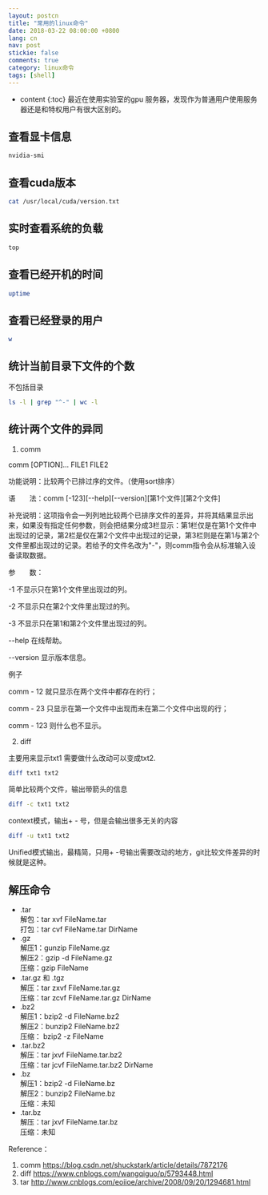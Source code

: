 ```yaml
---
layout: postcn
title: "常用的linux命令"
date: 2018-03-22 08:00:00 +0800
lang: cn
nav: post
stickie: false
comments: true
category: linux命令
tags: [shell]
---
```


* content 
{:toc} 
最近在使用实验室的gpu 服务器，发现作为普通用户使用服务器还是和特权用户有很大区别的。
<!-- more -->
## 查看显卡信息
```sh
nvidia-smi
```

## 查看cuda版本
```sh
cat /usr/local/cuda/version.txt
```
## 实时查看系统的负载
```sh
top
```
## 查看已经开机的时间
```sh
uptime
```
## 查看已经登录的用户
```sh
w
```
## 统计当前目录下文件的个数

不包括目录
```sh
ls -l | grep "^-" | wc -l
```
## 统计两个文件的异同
1. comm 

comm [OPTION]... FILE1 FILE2

功能说明：比较两个已排过序的文件。（使用sort排序）

语　　法：comm [-123][--help][--version][第1个文件][第2个文件]

补充说明：这项指令会一列列地比较两个已排序文件的差异，并将其结果显示出来，如果没有指定任何参数，则会把结果分成3栏显示：第1栏仅是在第1个文件中出现过的记录，第2栏是仅在第2个文件中出现过的记录，第3栏则是在第1与第2个文件里都出现过的记录。若给予的文件名改为"-"，则comm指令会从标准输入设备读取数据。

参　　数：

  -1   不显示只在第1个文件里出现过的列。

  -2   不显示只在第2个文件里出现过的列。

  -3   不显示只在第1和第2个文件里出现过的列。

  --help   在线帮助。

  --version   显示版本信息。

例子

comm - 12     就只显示在两个文件中都存在的行；

comm - 23    只显示在第一个文件中出现而未在第二个文件中出现的行；

comm - 123  则什么也不显示。

2. diff

主要用来显示txt1 需要做什么改动可以变成txt2.
```sh
diff txt1 txt2
```
简单比较两个文件，输出带箭头的信息

```sh
diff -c txt1 txt2
```
context模式，输出+ - 号，但是会输出很多无关的内容

```sh
diff -u txt1 txt2
```
Unified模式输出，最精简，只用+ -号输出需要改动的地方，git比较文件差异的时候就是这种。
## 解压命令
- .tar 
<br>解包：tar xvf FileName.tar
<br>打包：tar cvf FileName.tar DirName
- .gz
<br>解压1：gunzip FileName.gz
<br>解压2：gzip -d FileName.gz
<br>压缩：gzip FileName
- .tar.gz 和 .tgz
<br>解压：tar zxvf FileName.tar.gz
<br>压缩：tar zcvf FileName.tar.gz DirName
- .bz2
<br>解压1：bzip2 -d FileName.bz2
<br>解压2：bunzip2 FileName.bz2
<br>压缩： bzip2 -z FileName
- .tar.bz2
<br>解压：tar jxvf FileName.tar.bz2
<br>压缩：tar jcvf FileName.tar.bz2 DirName
- .bz
<br>解压1：bzip2 -d FileName.bz
<br>解压2：bunzip2 FileName.bz
<br>压缩：未知
- .tar.bz
<br>解压：tar jxvf FileName.tar.bz
<br>压缩：未知

Reference：
1. comm  https://blog.csdn.net/shuckstark/article/details/7872176
2. diff https://www.cnblogs.com/wangqiguo/p/5793448.html
3. tar http://www.cnblogs.com/eoiioe/archive/2008/09/20/1294681.html